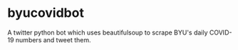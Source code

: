 # byucovidbot
A twitter python bot which uses beautifulsoup to scrape BYU's daily COVID-19 numbers and tweet them. 
